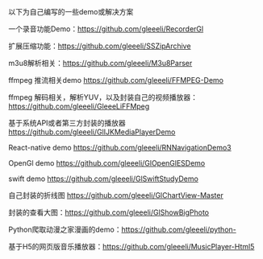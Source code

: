 以下为自己编写的一些demo或解决方案

一个录音功能Demo：https://github.com/gleeeli/RecorderGl

扩展压缩功能：https://github.com/gleeeli/SSZipArchive

m3u8解析相关：https://github.com/gleeeli/M3u8Parser

ffmpeg 推流相关demo https://github.com/gleeeli/FFMPEG-Demo

ffmpeg 解码相关，解析YUV，以及封装自己的视频播放器：https://github.com/gleeeli/GleeeLiFFMpeg

基于系统API或者第三方封装的播放器 https://github.com/gleeeli/GlIJKMediaPlayerDemo

React-native demo https://github.com/gleeeli/RNNavigationDemo3

OpenGl demo https://github.com/gleeeli/GlOpenGlESDemo

swift demo https://github.com/gleeeli/GlSwiftStudyDemo

自己封装的折线图 https://github.com/gleeeli/GlChartView-Master

封装的查看大图：https://github.com/gleeeli/GlShowBigPhoto

Python爬取动漫之家漫画的demo：https://github.com/gleeeli/python-

基于H5的网页版音乐播放器：https://github.com/gleeeli/MusicPlayer-Html5

